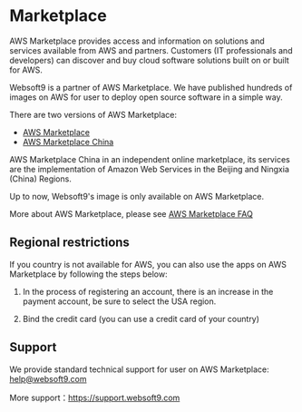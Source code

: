 # Marketplace

AWS Marketplace provides access and information on solutions and services available from AWS and partners. Customers (IT professionals and developers) can discover and buy cloud software solutions built on or built for AWS. 

Websoft9 is a partner of AWS Marketplace. We have published hundreds of images on AWS for user to deploy open source software in a simple way.


There are two versions of AWS Marketplace:

* [AWS Marketplace](https://aws.amazon.com/marketplace)
* [AWS Marketplace China](https://www.amazonaws.cn/marketplace/help/?nc2=h_l1)

AWS Marketplace China in an independent online marketplace, its services are the implementation of Amazon Web Services in the Beijing and Ningxia (China) Regions.

Up to now, Websoft9's image is only available on AWS Marketplace.

More about AWS Marketplace, please see [AWS Marketplace FAQ](https://aws.amazon.com/marketplace/help?ref_=footer_nav_help)

## Regional restrictions

If you country is not available for AWS, you can also use the apps on AWS Marketplace by following the steps below:

1. In the process of registering an account, there is an increase in the payment account, be sure to select the USA region.  

2. Bind the credit card (you can use a credit card of your country)


## Support

We provide standard technical support for user on AWS Marketplace: help@websoft9.com

More support：https://support.websoft9.com